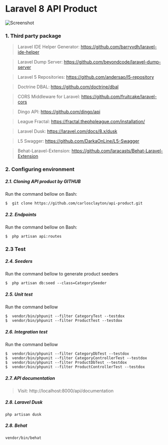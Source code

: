 # Laravel 8 API Product
![Screenshot](public/api-product.png)
### 1.	Third party package

> Laravel IDE Helper Generator: https://github.com/barryvdh/laravel-ide-helper

> Laravel Dump Server: https://github.com/beyondcode/laravel-dump-server

> Laravel 5 Repositories: https://github.com/andersao/l5-repository

> Doctrine DBAL: https://github.com/doctrine/dbal

> CORS Middleware for Laravel: https://github.com/fruitcake/laravel-cors

> Dingo API: https://github.com/dingo/api

> League Fractal: https://fractal.thephpleague.com/installation/ 

> Laravel Dusk: https://laravel.com/docs/8.x/dusk

> L5 Swagger: https://github.com/DarkaOnLine/L5-Swagger

> Behat-Laravel-Extension: https://github.com/laracasts/Behat-Laravel-Extension

### 2.  	Configuring environment

##### 2.1.	Cloning API product by GITHUB

Run the command bellow on Bash:
```
$  git clone https://github.com/carlosclayton/api-product.git
```  

##### 2.2.	Endpoints

Run the command bellow on Bash:
```
$  php artisan api:routes
```  

### 2.3	Test

##### 2.4.	Seeders

Run the command bellow to generate product seeders

```
$  php artisan db:seed --class=CategorySeeder
```

##### 2.5.	Unit test

Run the command bellow

```
$  vendor/bin/phpunit --filter CategoryTest --testdox
$  vendor/bin/phpunit --filter ProductTest --testdox
```


##### 2.6.	Integration test

Run the command bellow

```
$  vendor/bin/phpunit --filter CategoryDbTest --testdox
$  vendor/bin/phpunit --filter CategoryControllerTest --testdox
$  vendor/bin/phpunit --filter ProductDbTest --testdox
$  vendor/bin/phpunit --filter ProductControllerTest --testdox
```

##### 2.7.	API documentation

> Visit: http://localhost:8000/api/documentation

##### 2.8.	Laravel Dusk 

```
php artisan dusk 
``` 


##### 2.8.	Behat

```
vendor/bin/behat 
``` 
